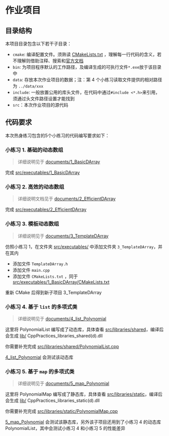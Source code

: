 # 作业项目

## 目录结构

本项目目录包含以下若干子目录：

- `cmake`: 编译配置文件。须熟读 [CMakeLists.txt](CMakeLists.txt/)
  ，理解每一行代码的含义，若不理解则借助注释、搜索和[官方文档](https://cmake.org/documentation/)
- `bin`: 为项目程序默认的工作路径，及编译生成的可执行文件`*.exe`放于该目录中
- `data`: 存放本次作业项目的数据；注：第 4 个小练习读取文件提供的相对路径为 `../data/xxx`
- `include`: 一般放置公用的库头文件，在代码中通过`#include <*.h>`来引用，须通过头文件路径设置才能找到
- `src`：本次作业项目的源代码

## 代码要求

本次热身练习包含的5个小练习的代码编写要求如下：

### 小练习 1. 基础的动态数组

> 详细说明见于 [documents/1_BasicDArray](../documents/1_BasicDArray)

完成 [src/executables/1_BasicDArray](src/executables/1_BasicDArray)

### 小练习 2. 高效的动态数组

> 详细说明文档见于 [documents/2_EfficientDArray](../documents/2_EfficientDArray)

完成 [src/executables/2_EfficientDArray](src/executables/2_EfficientDArray)

### 小练习 3. 模板动态数组

> 详细说明见于 [documents/3_TemplateDArray](../documents/3_TemplateDArray)

仿照小练习 1，在文件夹 [src/executables/](src/executables) 中添加文件夹 `3_TemplateDArray`，并在其内

- 添加文件 `TemplateDArray.h`
- 添加文件 `main.cpp`
- 添加文件 `CMakeLists.txt`
  ，同于 [src/executables/1_BasicDArray/CMakeLists.txt](src/executables/1_BasicDArray/CMakeLists.txt)

重新 CMake 后得到新子项目 3_TemplateDArray

### 小练习 4. 基于 `list` 的多项式类

> 详细说明见于 [documents/4_list_Polynomial](../documents/4_list_Polynomial)

这里将 PolynomialList 编写成了动态库，具体查看 [src/libraries/shared](src/libraries/shared)，编译后会生成 [lib/](lib)
CppPractices_libraries_shared(d).dll

你需要补充完成 [src/libraries/shared/PolynomialList.cpp](src/libraries/shared/PolynomialList.cpp)

[4_list_Polynomial](src/executables/4_list_Polynomial) 会测试该动态库

### 小练习 5. 基于 `map` 的多项式类

> 详细说明见于 [documents/5_map_Polynomial](../documents/5_map_Polynomial)

这里将 PolynomialMap 编写成了静态库，具体查看 [src/libraries/static](src/libraries/static)，编译后会生成 [lib/](lib)
CppPractices_libraries_static(d).dll

你需要补充完成 [src/libraries/static/PolynomialMap.cpp](src/libraries/static/PolynomialMap.cpp)

[5_map_Polynomial](src/executables/5_map_Polynomial) 会测试该静态库，另外该子项目还用到了小练习 4 的动态库
PolynomialList，其中会测试小练习 4 和小练习 5 的性能差异
